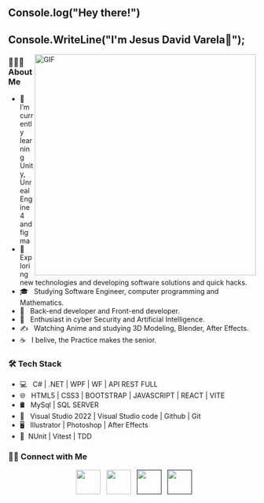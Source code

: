<h2> Console.log("Hey there!")</h2>
<h2>Console.WriteLine("I'm Jesus David Varela👾");</h2>
<img align="right" alt="GIF" src="https://user-images.githubusercontent.com/119714274/213307663-f1bde1f6-22a0-4ad5-9aa2-afe80c1493e8.jpg" width="450"/>

<h3> 👨🏻‍💻 About Me </h3>

- 🔭 &nbsp; I’m currently learning Unity, Unreal Engine 4 and figma
- 🤔 &nbsp; Exploring new technologies and developing software solutions and quick hacks.
- 🎓 &nbsp; Studying Software Engineer, computer programming and Mathematics.
- 💼 &nbsp; Back-end developer and Front-end developer.
- 🌱 &nbsp; Enthusiast in cyber Security and Artificial Intelligence.
- ✍️ &nbsp; Watching Anime and studying 3D Modeling, Blender, After Effects.
- ☕ &nbsp; I belive, the Practice makes the senior. 

<h3>🛠 Tech Stack</h3>

- 💻 &nbsp;  C# | .NET | WPF | WF | API REST FULL  
- 🌐 &nbsp; HTML5 | CSS3 | BOOTSTRAP | JAVASCRIPT | REACT | VITE 
- 🛢 &nbsp; MySql | SQL SERVER 
- 🔧 &nbsp; Visual Studio 2022 |  Visual Studio code | Github | Git 
- 🖥 &nbsp; Illustrator | Photoshop | After Effects
- 🧪&nbsp; NUnit | Vitest | TDD

<h3> 🤝🏻 Connect with Me </h3>

<p align="center">
<!--Linkedin-->
&nbsp; <a href="https://www.linkedin.com/in/jesus-david-varela-melendez-34866a259/" target="_blank" rel="noopener noreferrer"><img src="https://user-images.githubusercontent.com/119714274/213312967-e9db81de-b043-4037-8ab7-a6bc08f57963.png" width="50" /></a>
<!--Gmail-->
&nbsp; <a href="mailto:jesusvarela288@gmail.com" target="_blank" rel="noopener noreferrer"><img src="https://user-images.githubusercontent.com/119714274/213312176-f96b37fd-e623-42ff-9f70-3f6d9467bd61.png"  width="50" /></a>
<!--Website-->
&nbsp; <a href="" target="_blank" rel="noopener noreferrer"><img src="https://user-images.githubusercontent.com/119714274/213312086-53531233-024a-4ae7-b1aa-cde34327e421.png"  width="50" /></a>
<!--RESUME-->
&nbsp; <a href="" target="_blank" rel="noopener noreferrer"><img src="![image](https://github.com/user-attachments/assets/059464ce-8c09-4edd-9584-b56c4d6fb4f3)"  width="50" /></a>
</p>
